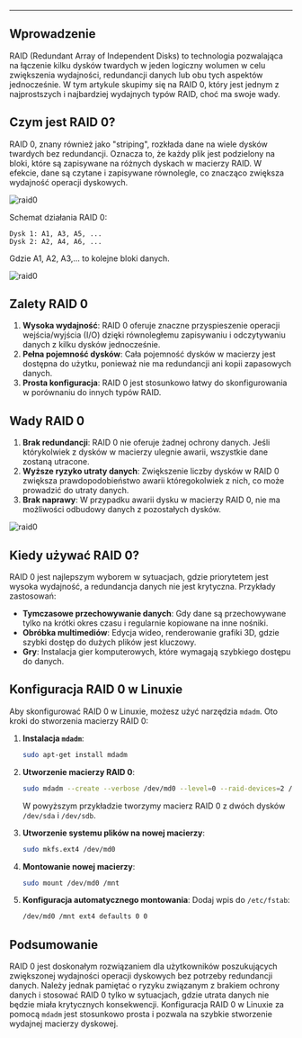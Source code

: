 
___
## Wprowadzenie

RAID (Redundant Array of Independent Disks) to technologia pozwalająca na łączenie kilku dysków twardych w jeden logiczny wolumen w celu zwiększenia wydajności, redundancji danych lub obu tych aspektów jednocześnie. W tym artykule skupimy się na RAID 0, który jest jednym z najprostszych i najbardziej wydajnych typów RAID, choć ma swoje wady.

## Czym jest RAID 0?

RAID 0, znany również jako "striping", rozkłada dane na wiele dysków twardych bez redundancji. Oznacza to, że każdy plik jest podzielony na bloki, które są zapisywane na różnych dyskach w macierzy RAID. W efekcie, dane są czytane i zapisywane równolegle, co znacząco zwiększa wydajność operacji dyskowych.

![raid0](3_2_1_raid01.png)

Schemat działania RAID 0:
```
Dysk 1: A1, A3, A5, ...
Dysk 2: A2, A4, A6, ...
```
Gdzie A1, A2, A3,... to kolejne bloki danych.

![raid0](3_2_1_raid0_1.png)

## Zalety RAID 0

1. **Wysoka wydajność**: RAID 0 oferuje znaczne przyspieszenie operacji wejścia/wyjścia (I/O) dzięki równoległemu zapisywaniu i odczytywaniu danych z kilku dysków jednocześnie.
2. **Pełna pojemność dysków**: Cała pojemność dysków w macierzy jest dostępna do użytku, ponieważ nie ma redundancji ani kopii zapasowych danych.
3. **Prosta konfiguracja**: RAID 0 jest stosunkowo łatwy do skonfigurowania w porównaniu do innych typów RAID.

## Wady RAID 0

1. **Brak redundancji**: RAID 0 nie oferuje żadnej ochrony danych. Jeśli którykolwiek z dysków w macierzy ulegnie awarii, wszystkie dane zostaną utracone.
2. **Wyższe ryzyko utraty danych**: Zwiększenie liczby dysków w RAID 0 zwiększa prawdopodobieństwo awarii któregokolwiek z nich, co może prowadzić do utraty danych.
3. **Brak naprawy**: W przypadku awarii dysku w macierzy RAID 0, nie ma możliwości odbudowy danych z pozostałych dysków.


![raid0](3_2_1_raid02.png)

## Kiedy używać RAID 0?

RAID 0 jest najlepszym wyborem w sytuacjach, gdzie priorytetem jest wysoka wydajność, a redundancja danych nie jest krytyczna. Przykłady zastosowań:

- **Tymczasowe przechowywanie danych**: Gdy dane są przechowywane tylko na krótki okres czasu i regularnie kopiowane na inne nośniki.
- **Obróbka multimediów**: Edycja wideo, renderowanie grafiki 3D, gdzie szybki dostęp do dużych plików jest kluczowy.
- **Gry**: Instalacja gier komputerowych, które wymagają szybkiego dostępu do danych.



## Konfiguracja RAID 0 w Linuxie

Aby skonfigurować RAID 0 w Linuxie, możesz użyć narzędzia `mdadm`. Oto kroki do stworzenia macierzy RAID 0:

1. **Instalacja `mdadm`**:
    ```bash
    sudo apt-get install mdadm
    ```

2. **Utworzenie macierzy RAID 0**:
    ```bash
    sudo mdadm --create --verbose /dev/md0 --level=0 --raid-devices=2 /dev/sda /dev/sdb
    ```
    W powyższym przykładzie tworzymy macierz RAID 0 z dwóch dysków `/dev/sda` i `/dev/sdb`.

3. **Utworzenie systemu plików na nowej macierzy**:
    ```bash
    sudo mkfs.ext4 /dev/md0
    ```

4. **Montowanie nowej macierzy**:
    ```bash
    sudo mount /dev/md0 /mnt
    ```

5. **Konfiguracja automatycznego montowania**:
    Dodaj wpis do `/etc/fstab`:
    ```bash
    /dev/md0 /mnt ext4 defaults 0 0
    ```

## Podsumowanie

RAID 0 jest doskonałym rozwiązaniem dla użytkowników poszukujących zwiększonej wydajności operacji dyskowych bez potrzeby redundancji danych. Należy jednak pamiętać o ryzyku związanym z brakiem ochrony danych i stosować RAID 0 tylko w sytuacjach, gdzie utrata danych nie będzie miała krytycznych konsekwencji. Konfiguracja RAID 0 w Linuxie za pomocą `mdadm` jest stosunkowo prosta i pozwala na szybkie stworzenie wydajnej macierzy dyskowej.